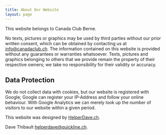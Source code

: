 ```yaml
---
title: About Our Website
layout: page
---
```


This website belongs to Canada Club Berne.

No texts, pictures or graphics may be used by third parties without our prior written consent, which can be obtained by contacting us at [info@canadaclub.ch](mailto:info@canadaclub.ch). 
The information contained on this website is provided without any guarantees or warranties whatsoever. 
Texts, pictures and graphics belonging to others that we provide remain the property of their respective owners; we take no responsibility for their validity or accuracy.

## Data Protection
We do not collect data with cookies, but our website is registered with Google; Google can register your IP-Address and follow your online behaviour. With Google Analytics we can merely look up the number of visitors to our website within a given period.


This website was designed by [HelperDave.ch](https://helperdave.ch).

Dave Thibault [helperdave@quickline.ch](nailto:helperdave@quickline.ch).
